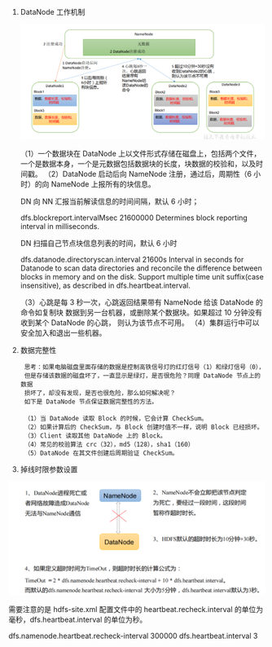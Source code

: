 1)  DataNode 工作机制

    ![](.DataNode工作机制_images/a984b953.png)
    
    （1）一个数据块在 DataNode 上以文件形式存储在磁盘上，包括两个文件，一个是数据本身，一个是元数据包括数据块的长度，块数据的校验和，以及时间戳。 
    （2）DataNode 启动后向 NameNode 注册，通过后，周期性（6 小时）的向 NameNode 上报所有的块信息。
    
     DN 向 NN 汇报当前解读信息的时间间隔，默认 6 小时；
     
     <property>
         <name>dfs.blockreport.intervalMsec</name>
         <value>21600000</value>
         <description>Determines block reporting interval in milliseconds.</description>
     </property>
     
     DN 扫描自己节点块信息列表的时间，默认 6 小时
     
     <property>
         <name>dfs.datanode.directoryscan.interval</name>
         <value>21600s</value>
         <description>Interval in seconds for Datanode to scan data
         directories and reconcile the difference between blocks in memory and on 
         the disk.
         Support multiple time unit suffix(case insensitive), as described
         in dfs.heartbeat.interval.
         </description>
     </property>
     
     （3）心跳是每 3 秒一次，心跳返回结果带有 NameNode 给该 DataNode 的命令如复制块
     数据到另一台机器，或删除某个数据块。如果超过 10 分钟没有收到某个 DataNode 的心跳，
     则认为该节点不可用。
     （4）集群运行中可以安全加入和退出一些机器。
     
2) 数据完整性
 
        思考：如果电脑磁盘里面存储的数据是控制高铁信号灯的红灯信号（1）和绿灯信号（0），
        但是存储该数据的磁盘坏了，一直显示是绿灯，是否很危险？同理 DataNode 节点上的数据
        损坏了，却没有发现，是否也很危险，那么如何解决呢？
        如下是 DataNode 节点保证数据完整性的方法。
        
        （1）当 DataNode 读取 Block 的时候，它会计算 CheckSum。 
        （2）如果计算后的 CheckSum，与 Block 创建时值不一样，说明 Block 已经损坏。
        （3）Client 读取其他 DataNode 上的 Block。 
        （4）常见的校验算法 crc（32），md5（128），sha1（160）
        （5）DataNode 在其文件创建后周期验证 CheckSum。
        
 3) 掉线时限参数设置
    
    
   ![](.DataNode工作机制_images/3dc98e96.png)
   
   需要注意的是 hdfs-site.xml 配置文件中的 heartbeat.recheck.interval 的单位为毫秒，dfs.heartbeat.interval 的单位为秒。
   
   <property>
    <name>dfs.namenode.heartbeat.recheck-interval</name>
    <value>300000</value>
   </property>
   <property>
    <name>dfs.heartbeat.interval</name>
    <value>3</value>
   </property>